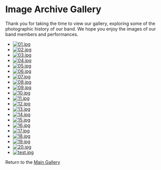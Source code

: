 [//]: # (This file is managed by the update_image_archive_list.yml GitHub Action. Changes will be overwritten.)
# Image Archive Gallery

Thank you for taking the time to view our gallery, exploring some of the photographic history of our band. We hope you enjoy the images of our band members and performances.

- [![01.jpg](https://efpb.org/assets/images/thumbs/01.jpg)](https://efpb.org/assets/images/fulls/01.jpg)
- [![02.jpg](https://efpb.org/assets/images/thumbs/02.jpg)](https://efpb.org/assets/images/fulls/02.jpg)
- [![03.jpg](https://efpb.org/assets/images/thumbs/03.jpg)](https://efpb.org/assets/images/fulls/03.jpg)
- [![04.jpg](https://efpb.org/assets/images/thumbs/04.jpg)](https://efpb.org/assets/images/fulls/04.jpg)
- [![05.jpg](https://efpb.org/assets/images/thumbs/05.jpg)](https://efpb.org/assets/images/fulls/05.jpg)
- [![06.jpg](https://efpb.org/assets/images/thumbs/06.jpg)](https://efpb.org/assets/images/fulls/06.jpg)
- [![07.jpg](https://efpb.org/assets/images/thumbs/07.jpg)](https://efpb.org/assets/images/fulls/07.jpg)
- [![08.jpg](https://efpb.org/assets/images/thumbs/08.jpg)](https://efpb.org/assets/images/fulls/08.jpg)
- [![09.jpg](https://efpb.org/assets/images/thumbs/09.jpg)](https://efpb.org/assets/images/fulls/09.jpg)
- [![10.jpg](https://efpb.org/assets/images/thumbs/10.jpg)](https://efpb.org/assets/images/fulls/10.jpg)
- [![11.jpg](https://efpb.org/assets/images/thumbs/11.jpg)](https://efpb.org/assets/images/fulls/11.jpg)
- [![12.jpg](https://efpb.org/assets/images/thumbs/12.jpg)](https://efpb.org/assets/images/fulls/12.jpg)
- [![13.jpg](https://efpb.org/assets/images/thumbs/13.jpg)](https://efpb.org/assets/images/fulls/13.jpg)
- [![14.jpg](https://efpb.org/assets/images/thumbs/14.jpg)](https://efpb.org/assets/images/fulls/14.jpg)
- [![15.jpg](https://efpb.org/assets/images/thumbs/15.jpg)](https://efpb.org/assets/images/fulls/15.jpg)
- [![16.jpg](https://efpb.org/assets/images/thumbs/16.jpg)](https://efpb.org/assets/images/fulls/16.jpg)
- [![17.jpg](https://efpb.org/assets/images/thumbs/17.jpg)](https://efpb.org/assets/images/fulls/17.jpg)
- [![18.jpg](https://efpb.org/assets/images/thumbs/18.jpg)](https://efpb.org/assets/images/fulls/18.jpg)
- [![19.jpg](https://efpb.org/assets/images/thumbs/19.jpg)](https://efpb.org/assets/images/fulls/19.jpg)
- [![20.jpg](https://efpb.org/assets/images/thumbs/20.jpg)](https://efpb.org/assets/images/fulls/20.jpg)
- [![test.jpg](https://efpb.org/assets/images/thumbs/test.jpg)](https://efpb.org/assets/images/fulls/test.jpg)

Return to the [Main Gallery](https://efpb.org)

